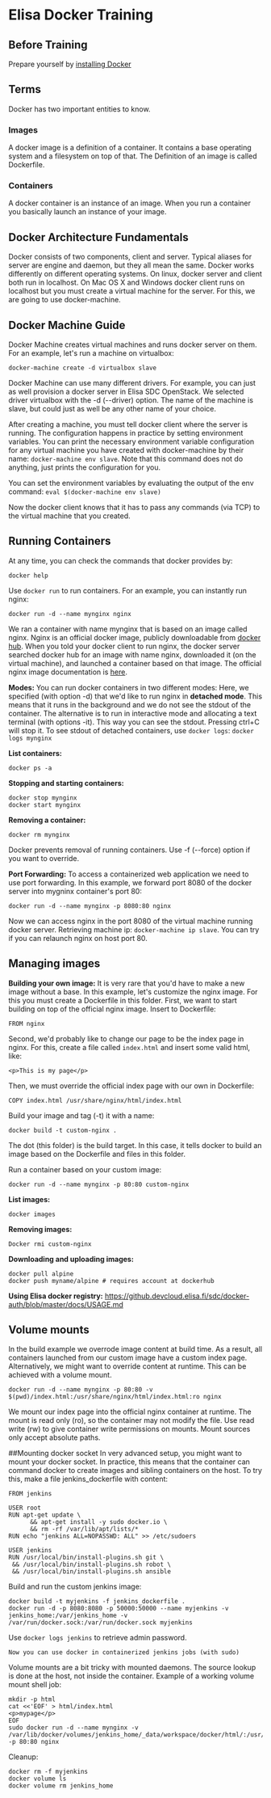 # Elisa Docker Training

## Before Training
Prepare yourself by [installing Docker](INSTALLATION.md)

## Terms

Docker has two important entities to know.

### Images

A docker image is a definition of a container. It contains a base operating system and a filesystem on top of that.
The Definition of an image is called Dockerfile.

### Containers

A docker container is an instance of an image. When you run a container you basically launch an instance of your image.

## Docker Architecture Fundamentals

Docker consists of two components, client and server. Typical aliases for server are engine and daemon, but they all mean the same.
Docker works differently on different operating systems. On linux, docker server and client both run in localhost. On Mac OS X and Windows
docker client runs on localhost but you must create a virtual machine for the server. For this, we are going to use docker-machine.

## Docker Machine Guide

Docker Machine creates virtual machines and runs docker server on them. For an example, let's run a machine on virtualbox:
```
docker-machine create -d virtualbox slave
```
Docker Machine can use many different drivers. For example, you can just as well provision a docker server in Elisa SDC OpenStack.
We selected driver virtualbox with the -d (--driver) option. The name of the machine is slave, but could just as well be any other name of your choice.

After creating a machine, you must tell docker client where the server is running. The configuration happens in practice by setting environment variables.
You can print the necessary environment variable configuration for any virtual machine you have created with docker-machine by their name: `docker-machine env slave`.
Note that this command does not do anything, just prints the configuration for you.

You can set the environment variables by evaluating the output of the env command: `eval $(docker-machine env slave)`

Now the docker client knows that it has to pass any commands (via TCP) to the virtual machine that you created.

## Running Containers

At any time, you can check the commands that docker provides by:
```
docker help
```

Use `docker run` to run containers. For an example, you can instantly run nginx:
```
docker run -d --name mynginx nginx
```
We ran a container with name mynginx that is based on an image called nginx.
Nginx is an official docker image, publicly downloadable from [docker hub](https://hub.docker.com/). When you told your docker client to run nginx,
the docker server searched docker hub for an image with name nginx, downloaded it (on the virtual machine), and launched a container based on that image. The official nginx image
documentation is [here](https://hub.docker.com/_/nginx/).

**Modes:**
You can run docker containers in two different modes:
Here, we specified (with option -d) that we'd like to run nginx in **detached mode**. This means that it runs in the background and we do not see 
the stdout of the container.
The alternative is to run in interactive mode and allocating a text terminal (with options -it). This way you can see the stdout. Pressing ctrl+C will stop it.
To see stdout of detached containers, use `docker logs`: `docker logs mynginx`

**List containers:**
```
docker ps -a
```

**Stopping and starting containers:**
```
docker stop mynginx
docker start mynginx
```

**Removing a container:**
```
docker rm mynginx
```
Docker prevents removal of running containers. Use -f (--force) option if you want to override.

**Port Forwarding:**
To access a containerized web application we need to use port forwarding. In this example, we forward port 8080 of the docker server into mygninx container's port 80:
```
docker run -d --name mynginx -p 8080:80 nginx
```
Now we can access nginx in the port 8080 of the virtual machine running docker server. Retrieving machine ip: `docker-machine ip slave`. You can try if you can relaunch nginx on host port 80.

## Managing images


**Building your own image:**
It is very rare that you'd have to make a new image without a base. In this example, let's customize the nginx image. For this you must create a Dockerfile in this folder.
First, we want to start building on top of the official nginx image. Insert to Dockerfile:
```
FROM nginx
```
Second, we'd probably like to change our page to be the index page in nginx. For this, create a file called `index.html` and insert some valid html, like:
```
<p>This is my page</p>
```
Then, we must override the official index page with our own in Dockerfile:
```
COPY index.html /usr/share/nginx/html/index.html
```

Build your image and tag (-t) it with a name:
```
docker build -t custom-nginx .
```
The dot (this folder) is the build target. In this case, it tells docker to build an image based on the Dockerfile and files in this folder.

Run a container based on your custom image:
```
docker run -d --name mynginx -p 80:80 custom-nginx
```

**List images:**
```
docker images
```

**Removing images:**
```
Docker rmi custom-nginx
```

**Downloading and uploading images:**
```
docker pull alpine
docker push myname/alpine # requires account at dockerhub
```

**Using Elisa docker registry:**
https://github.devcloud.elisa.fi/sdc/docker-auth/blob/master/docs/USAGE.md

## Volume mounts
In the build example we overrode image content at build time. As a result, all containers launched from our custom image have a custom index page.
Alternatively, we might want to override content at runtime. This can be achieved with a volume mount.
```
docker run -d --name mynginx -p 80:80 -v $(pwd)/index.html:/usr/share/nginx/html/index.html:ro nginx
```
We mount our index page into the official nginx container at runtime. The mount is read only (ro), so the container may not modify the file. Use
read write (rw) to give container write permissions on mounts. Mount sources only accept absolute paths.

##Mounting docker socket
In very advanced setup, you might want to mount your docker socket. In practice, this means that the container can command docker to create images and sibling containers on the host.
To try this, make a file jenkins_dockerfile with content:
```
FROM jenkins

USER root
RUN apt-get update \
      && apt-get install -y sudo docker.io \
      && rm -rf /var/lib/apt/lists/*
RUN echo "jenkins ALL=NOPASSWD: ALL" >> /etc/sudoers
 
USER jenkins
RUN /usr/local/bin/install-plugins.sh git \
 && /usr/local/bin/install-plugins.sh robot \
 && /usr/local/bin/install-plugins.sh ansible
```

Build and run the custom jenkins image:
```
docker build -t myjenkins -f jenkins_dockerfile .
docker run -d -p 8080:8080 -p 50000:50000 --name myjenkins -v jenkins_home:/var/jenkins_home -v /var/run/docker.sock:/var/run/docker.sock myjenkins
```
Use `docker logs jenkins` to retrieve admin password.
```
Now you can use docker in containerized jenkins jobs (with sudo)
```

Volume mounts are a bit tricky with mounted daemons. The source lookup is done at the host, not inside the container. Example of a working volume mount shell job:
```
mkdir -p html
cat <<'EOF' > html/index.html
<p>mypage</p>
EOF
sudo docker run -d --name mynginx -v /var/lib/docker/volumes/jenkins_home/_data/workspace/docker/html/:/usr/share/nginx/html/:ro -p 80:80 nginx
```

Cleanup:
```
docker rm -f myjenkins
docker volume ls
docker volume rm jenkins_home
```

